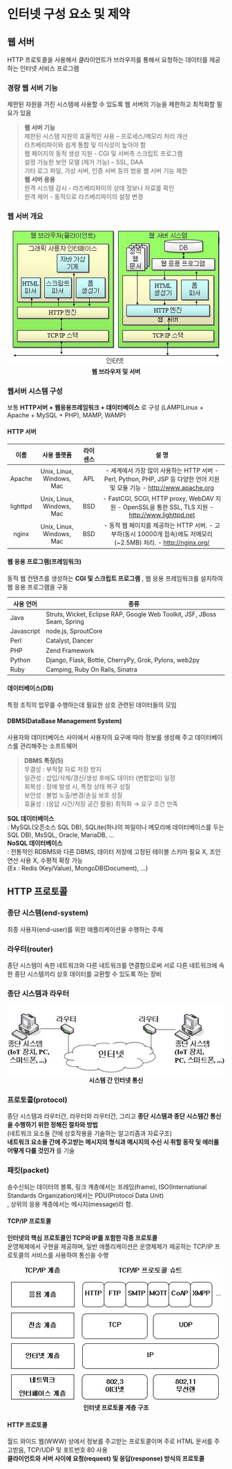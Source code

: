 # 인터넷 구성 요소 및 제약

## 웹 서버
HTTP 프로토콜을 사용해서 클라이언트가 브라우저를 통해서 요청하는 데이터를 제공하는 인터넷 서비스 프로그램<br/>

### 경량 웹 서버 기능
제한된 자원을 가진 시스템에 사용할 수 있도록 웹 서버의 기능을 제한하고 최적화할 필요가 있음<br/>

> __웹 서버 기능__ <br/>
> 제한된 시스템 자원의 효율적인 사용 – 프로세스/메모리 처리 개선<br/>
> 라즈베리파이와 쉽게 통합 및 이식성이 높아야 함<br/>
> 웹 페이지의 동적 생성 지원 - CGI 및 서버측 스크립트 프로그램<br/>
> 설정 가능한 보안 모델 (제거 가능) – SSL, DAA<br/>
> 기타 로그 파일, 가상 서버, 인증 서버 등의 범용 웹 서버 기능 제한<br/>
> __웹 서버 응용__ <br/>
> 원격 시스템 감시 - 라즈베리파이의 상태 정보나 자료를 확인<br/>
> 원격 제어 - 동적으로 라즈베리파이의 설정 변경<br/>

### 웹 서버 개요
<p align="center">
    <img src="images/브라우저_서버_인터페이스.JPG"><br/> 
    <span><b>웹 브라우저 및 서버</b></span>
</p>

### 웹서버 시스템 구성
보통 __HTTP서버 + 웹응용프레임워크 + 데이터베이스__ 로 구성 (LAMP(Linux + Apache + MySQL + PHP), MAMP, WAMP)<br/>

#### HTTP 서버

|       이름      |            사용   플랫폼           |     라이센스    |                                                                          설 명                                                                         |
|:---------------:|:----------------------------------:|:---------------:|:------------------------------------------------------------------------------------------------------------------------------------------------------:|
|      Apache     |     Unix,   Linux, Windows, Mac    |        APL      |     - 세계에서   가장   많이 사용하는 HTTP   서버     -   Perl,   Python, PHP, JSP 등   다양한 언어 지원 및 모듈 기능     -   http://www.apache.org    |
|     lighttpd    |     Unix,   Linux, Windows, Mac    |        BSD      |     - FastCGI,   SCGI, HTTP proxy, WebDAV   지원     - OpenSSL을   통한 SSL,   TLS 지원     -   http://www.lighttpd.net                                |
|       nginx     |     Unix,   Linux, Windows, Mac    |        BSD      |     - 동적   웹 페이지를 제공하는 HTTP   서버.     - 고부하(동시 10000개   접속)에도   저메모리(~2.5MB)   처리.     -   http://nginx.org/              |

#### 웹 응용 프로그램(프레임워크)
동적 웹 컨텐츠를 생성하는 __CGI 및 스크립트 프로그램__ , 웹 응용 프레임워크를 설치하여 웹 응용 프로그램을 구동<br/>

|     사용 언어     |     종류                                                                          |
|-------------------|-----------------------------------------------------------------------------------|
|     Java          |     Struts, Wicket, Eclipse RAP,   Google Web Toolkit, JSF, JBoss Seam, Spring    |
|     Javascript    |     node.js, SproutCore                                                           |
|     Perl          |     Catalyst, Dancer                                                              |
|     PHP           |     Zend Framework                                                                |
|     Python        |     Django, Flask, Bottle, CherryPy, Grok,   Pylons, web2py                       |
|     Ruby          |     Camping,   Ruby On Rails, Sinatra                                             |

#### 데이터베이스(DB)
특정 조직의 업무를 수행하는데 필요한 상호 관련된 데이터들의 모임<br/>

#### DBMS(DataBase Management System)
사용자와 데이터베이스 사이에서 사용자의 요구에 따라 정보를 생성해 주고 데이터베이스를 관리해주는 소프트웨어<br/>
> __DBMS 특징(5)__ <br/>
> 무결성 : 부적절 자료 저장 방지<br/>
> 일관성 : 삽입/삭제/갱신/생성 후에도 데이터 (변함없이) 일정<br/>
> 회복성 : 장애 발생 시, 특정 상태 복구 성질<br/>
> 보안성 : 불법 노출/변경/손실 보호 성질<br/>
> 효율성 : (응답 시간/저장 공간 활용) 최적화 → 요구 조건 만족<br/>

__SQL 데이터베이스__ <br/>
: MySQL(오픈소스 SQL DB), SQLite(하나의 파일이나 메모리에 데이터베이스를 두는 SQL DB), MsSQL, Oracle, MariaDB, ...<br/>
__NoSQL 데이터베이스__ <br/>
: 전통적인 RDBMS와 다른 DBMS, 데이터 저장에 고정된 테이블 스키마 필요 X, 조인 연산 사용 X, 수평적 확장 가능<br/>
(Ex : Redis (Key/Value), MongoDB(Document), ...)<br/>


## HTTP 프로토콜

### 종단 시스템(end-system)
최종 사용자(end-user)를 위한 애플리케이션을 수행하는 주체<br/>

### 라우터(router)
종단 시스템이 속한 네트워크와 다른 네트워크를 연결함으로써 서로 다른 네트워크에 속한 종단 시스템끼리 상호 데이터를 교환할 수 있도록 하는 장비<br/>

### 종단 시스템과 라우터
<p align="center">
    <img src="images/라우터_인터넷.JPG"><br/> 
    <span><b>시스템 간 인터넷 통신</b></span>
</p>

### 프로토콜(protocol)
종단 시스템과 라우터간, 라우터와 라우터간, 그리고 __종단 시스템과 종단 시스템간 통신을 수행하기 위한 정해진 절차와 방법__ <br/>
(네트워크 요소들 간에 상호작용을 기술하는 알고리즘과 자료구조)<br/>
__네트워크 요소들 간에 주고받는 메시지의 형식과 메시지의 수신 시 취할 동작 및 에러를 어떻게 다룰 것인가__ 를 기술<br/>

### 패킷(packet)
송수신되는 데이터의 블록, 링크 계층에서는 프레임(frame), ISO(International Standards Organization)에서는 PDU(Protocol Data Unit)<br/>
, 상위의 응용 계층에서는 메시지(message)라 함.<br/>

#### TCP/IP 프로토콜
__인터넷의 핵심 프로토콜인 TCP와 IP를 포함한 각종 프로토콜__ <br/>
운영체제에서 구현을 제공하며, 일반 애플리케이션은 운영체제가 제공하는 TCP/IP 프로토콜의 서비스를 사용하여 통신을 수행<br/>

<p align="center">
    <img src="images/인터넷_프로토콜.JPG"><br/> 
    <span><b>인터넷 프로토콜 계층 구조</b></span>
</p>

#### HTTP 프로토콜
월드 와이드 웹(WWW) 상에서 정보를 주고받는 프로토콜이며 주로 HTML 문서를 주고받음, TCP/UDP 및 포트번호 80 사용<br/>
__클라이언트와 서버 사이에 요청(request) 및 응답(response) 방식의 프로토콜__ <br/>

